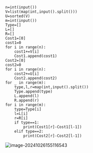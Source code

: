 ```
n=int(input())
V=list(map(int,input().split()))
U=sorted(V)
m=int(input())
Type=[]
L=[]
R=[]
Cost1=[0]
cost1=0
for i in range(n):
    cost1+=V[i]
    Cost1.append(cost1)
Cost2=[0]
cost2=0
for i in range(n):
    cost2+=U[i]
    Cost2.append(cost2)
for _ in range(m):
    type,l,r=map(int,input().split())
    Type.append(type)
    L.append(l)
    R.append(r)
for i in range(m):
    type=Type[i]
    l=L[i]
    r=R[i]
    if type==1:
        print(Cost1[r]-Cost1[l-1])
    elif type==2:
        print(Cost2[r]-Cost2[l-1])
```

![image-20241026155116543](C:\Users\huawei\AppData\Roaming\Typora\typora-user-images\image-20241026155116543.png)